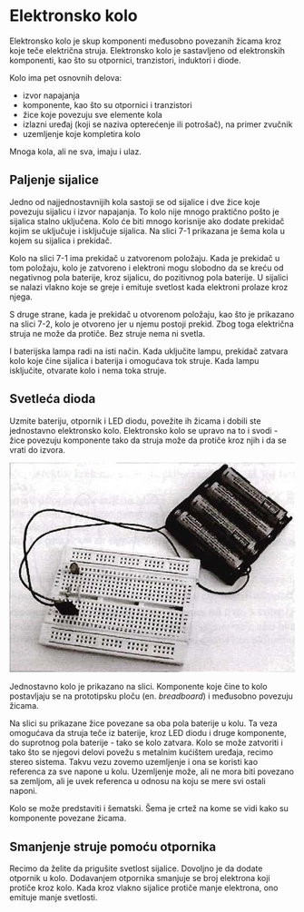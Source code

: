 # Elektronsko kolo

Elektronsko kolo je skup komponenti međusobno povezanih žicama kroz koje teče električna struja. Elektronsko kolo je sastavljeno od elektronskih komponenti, kao što su otpornici, tranzistori, induktori i diode.

Kolo ima pet osnovnih delova:
* izvor napajanja
* komponente, kao što su otpornici i tranzistori
* žice koje povezuju sve elemente kola
* izlazni uređaj (koji se naziva opterećenje ili potrošač), na primer zvučnik 
* uzemljenje koje kompletira kolo

Mnoga kola, ali ne sva, imaju i ulaz.

## Paljenje sijalice

Jedno od najjednostavnijih kola sastoji se od sijalice i dve žice koje povezuju sijalicu i izvor napajanja. To kolo nije mnogo praktično pošto je sijalica stalno uključena. Kolo će biti mnogo korisnije ako dodate prekidač kojim se uključuje i isključuje sijalica. Na slici 7-1 prikazana je šema kola u kojem su sijalica i prekidač.

Kolo na slici 7-1 ima prekidač u zatvorenom položaju. Kada je prekidač u tom položaju, kolo je zatvoreno i elektroni mogu slobodno da se kreću od negativnog pola baterije, kroz sijalicu, do pozitivnog pola baterije. U sijalici se nalazi vlakno koje se greje i emituje svetlost kada elektroni prolaze kroz njega.

S druge strane, kada je prekidač u otvorenom položaju, kao što je prikazano na slici 7-2, kolo je otvoreno jer u njemu postoji prekid. Zbog toga električna struja ne može da protiče. Bez struje nema ni svetla.

I baterijska lampa radi na isti način. Kada uključite lampu, prekidač zatvara kolo koje čine sijalica i baterija i omogućava tok struje. Kada lampu isključite, otvarate kolo i nema toka struje.

## Svetleća dioda

Uzmite bateriju, otpornik i LED diodu, povežite ih žicama i dobili ste jednostavno elektronsko kolo. Elektronsko kolo se upravo na to i svodi - žice povezuju komponente tako da struja može da protiče kroz njih i da se vrati do izvora.

![](slike/elektronsko-kolo.png)

Jednostavno kolo je prikazano na slici. Komponente koje čine to kolo postavljaju se na prototipsku ploču (en. *breadboard*) i međusobno povezuju žicama. 

Na slici su prikazane žice povezane sa oba pola baterije u kolu. Ta veza omogućava da struja teče iz baterije, kroz LED diodu i druge komponente, do suprotnog pola baterije - tako se kolo zatvara. Kolo se može zatvoriti i tako što se njegovi delovi povežu s metalnim kućištem uređaja, recimo stereo sistema. Takvu vezu zovemo uzemljenje i ona se koristi kao referenca za sve napone u kolu. Uzemljenje može, ali ne mora biti povezano sa zemljom, ali je uvek referenca u odnosu na koju se mere svi ostali naponi.

Kolo se može predstaviti i šematski. Šema je crtež na kome se vidi kako su komponente povezane žicama.

## Smanjenje struje pomoću otpornika

Recimo da želite da prigušite svetlost sijalice. Dovoljno je da dodate otpornik u kolo. Dodavanjem otpornika smanjuje se broj elektrona koji protiče kroz kolo. Kada kroz vlakno sijalice protiče manje elektrona, ono emituje manje svetlosti.

